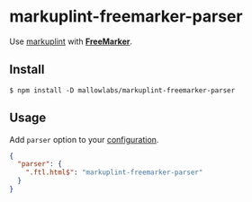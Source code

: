 # markuplint-freemarker-parser

Use [markuplint](https://markuplint.dev/) with [**FreeMarker**](https://freemarker.apache.org/).

## Install

```shell
$ npm install -D mallowlabs/markuplint-freemarker-parser

```

## Usage

Add `parser` option to your [configuration](https://markuplint.dev/configuration/#properties/parser).

```json
{
  "parser": {
    ".ftl.html$": "markuplint-freemarker-parser"
  }
}
```
